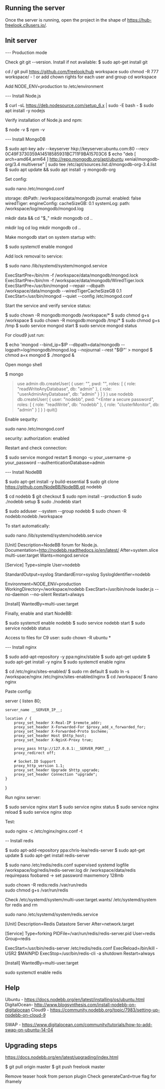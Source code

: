 
## Running the server

Once the server is running, open the project in the shape of https://hub-freelook.c9users.io/.

## Init server

--- Production mode

Check git git --version. Install if not available:
$ sudo apt-get install git

cd /
git pull https://github.com/freelook/hub workspace
sudo chmod -R 777 workspace/ - ! or add chown rights for each user and group
cd workspace

Add NODE_ENV=production to /etc/environment

--- Install Node.js

$ curl -sL https://deb.nodesource.com/setup_6.x | sudo -E bash -
$ sudo apt install -y nodejs

Verify installation of Node.js and npm:

$ node -v
$ npm -v

--- Install MongoDB

$ sudo apt-key adv --keyserver hkp://keyserver.ubuntu.com:80 --recv 0C49F3730359A14518585931BC711F9BA15703C6
$ echo "deb [ arch=amd64,arm64 ] http://repo.mongodb.org/apt/ubuntu xenial/mongodb-org/3.4 multiverse" | sudo tee /etc/apt/sources.list.d/mongodb-org-3.4.list
$ sudo apt update && sudo apt install -y mongodb-org

Set config:

sudo nano /etc/mongod.conf 

storage:
  dbPath: /workspace/data/mongodb
journal:
  enabled: false
wiredTiger:
  engineConfig:
    cacheSizeGB: 0.1
systemLog:
  path: /workspace/log/mongodb/mongod.log
  
mkdir data && cd "$_"
mkdir mongodb
cd ..

mkdir log
cd log
mkdir mongodb
cd ..

Make mongodb start on system startup with:

$ sudo systemctl enable mongod

Add lock removal to service:

$ sudo nano /lib/systemd/system/mongod.service

ExecStartPre=/bin/rm -f /workspace/data/mongodb/mongod.lock
ExecStartPre=/bin/rm -f /workspace/data/mongodb/WiredTiger.lock
ExecStartPre=/usr/bin/mongod --repair --dbpath /workspace/data/mongodb --wiredTigerCacheSizeGB 0.1
ExecStart=/usr/bin/mongod --quiet --config /etc/mongod.conf

Start the service and verify service status:

$ sudo chown -R mongodb:mongodb /workspace/*
$ sudo chmod g+s /workspace
$ sudo chown -R mongodb:mongodb /tmp/*
$ sudo chmod g+s /tmp
$ sudo service mongod start
$ sudo service mongod status

For cloud9 just run:

$ echo 'mongod --bind_ip=$IP --dbpath=data/mongodb --logpath=log/mongodb/mongod.log --nojournal --rest "$@"' > mongod
$ chmod a+x mongod
$ ./mongod &

Open mongo shell

$ mongo
> use admin
> db.createUser( { user: "<Enter a username>", pwd: "<Enter a secure password>", roles: [ { role: "readWriteAnyDatabase", db: "admin" }, { role: "userAdminAnyDatabase", db: "admin" } ] } )
> use nodebb
> db.createUser( { user: "nodebb", pwd: "<Enter a secure password", roles: [ { role: "readWrite", db: "nodebb" }, { role: "clusterMonitor", db: "admin" } ] } )
> quit()

Enable sequrity:

sudo nano /etc/mongod.conf

security:
  authorization: enabled
  
Restart and check connection:

$ sudo service mongod restart
$ mongo -u your_username -p your_password --authenticationDatabase=admin

--- Install NodeBB

$ sudo apt-get install -y build-essential
$ sudo git clone https://github.com/NodeBB/NodeBB.git nodebb

$ cd nodebb
$ git checkout <tag>
$ sudo npm install --production
$ sudo ./nodebb setup
$ sudo ./nodebb start

$ sudo adduser --system --group nodebb
$ sudo chown -R nodebb:nodebb /workspace

To start automatically:

sudo nano /lib/systemd/system/nodebb.service

[Unit]
Description=NodeBB forum for Node.js.
Documentation=http://nodebb.readthedocs.io/en/latest/
After=system.slice multi-user.target
Wants=mongod.service

[Service]
Type=simple
User=nodebb

StandardOutput=syslog
StandardError=syslog
SyslogIdentifier=nodebb

Environment=NODE_ENV=production
WorkingDirectory=/workspace/nodebb
ExecStart=/usr/bin/node loader.js --no-daemon --no-silent
Restart=always

[Install]
WantedBy=multi-user.target

Finally, enable and start NodeBB:

$ sudo systemctl enable nodebb
$ sudo service nodebb start
$ sudo service nodebb status

Access to files for C9 user: sudo chown -R ubuntu *

--- Install nginx

$ sudo add-apt-repository -y ppa:nginx/stable
$ sudo apt-get update
$ sudo apt-get install -y nginx
$ sudo systemctl enable nginx

$ cd /etc/nginx/sites-enabled/
$ sudo rm default
$ sudo ln -s /workspace/nginx /etc/nginx/sites-enabled/nginx
$ cd /workspace/
$ nano nginx

Paste config:

server {
    listen 80;

    server_name __SERVER_IP__;

    location / {
        proxy_set_header X-Real-IP $remote_addr;
        proxy_set_header X-Forwarded-For $proxy_add_x_forwarded_for;
        proxy_set_header X-Forwarded-Proto $scheme;
        proxy_set_header Host $http_host;
        proxy_set_header X-NginX-Proxy true;

        proxy_pass http://127.0.0.1:__SERVER_PORT__;
        proxy_redirect off;

        # Socket.IO Support
        proxy_http_version 1.1;
        proxy_set_header Upgrade $http_upgrade;
        proxy_set_header Connection "upgrade";
    }
}

Run nginx server:

$ sudo service nginx start
$ sudo service nginx status
$ sudo service nginx reload
$ sudo service nginx stop

Test:

sudo nginx -c /etc/nginx/nginx.conf -t

-- Install redis

$ sudo apt-add-repository ppa:chris-lea/redis-server
$ sudo apt-get update
$ sudo apt-get install redis-server

$ sudo nano /etc/redis/redis.conf 
supervised systemd
logfile /workspace/log/redis/redis-server.log
dir /workspace/data/redis
requirepass foobared -> set password
maxmemory 128mb

sudo chown -R redis:redis /var/run/redis  
sudo chmod g+s /var/run/redis

Check /etc/systemd/system/multi-user.target.wants/
      /etc/systemd/system for redis and rm

sudo nano /etc/systemd/system/redis.service

[Unit]
Description=Redis Datastore Server
After=network.target

[Service]
Type=forking
PIDFile=/var/run/redis/redis-server.pid
User=redis
Group=redis

ExecStart=/usr/bin/redis-server /etc/redis/redis.conf
ExecReload=/bin/kill -USR2 $MAINPID
ExecStop=/usr/bin/redis-cli -a <pass> shutdown
Restart=always

[Install]
WantedBy=multi-user.target

sudo systemctl enable redis

## Help

Ubuntu - https://docs.nodebb.org/en/latest/installing/os/ubuntu.html
DigitalOcean- http://www.blogsynthesis.com/install-nodebb-on-digitalocean
Cloud9 - https://community.nodebb.org/topic/7983/setting-up-nodebb-on-cloud-9

SWAP - https://www.digitalocean.com/community/tutorials/how-to-add-swap-on-ubuntu-14-04

## Upgrading steps

https://docs.nodebb.org/en/latest/upgrading/index.html

$ git pull origin master
$ git push freelook master

Remove teaser hook from person plugin
Check generateCard=true flag for iframely